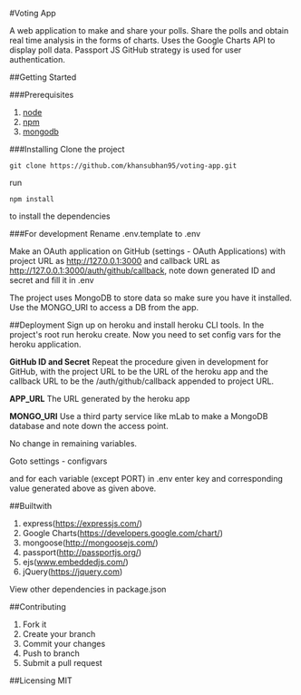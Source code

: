 #Voting App

A web application to make and share your polls. Share the polls and obtain real time analysis in the forms of charts. Uses the Google Charts API to display poll data. Passport JS GitHub strategy is used for user authentication.

##Getting Started

###Prerequisites

1. [node](https://nodejs.org/en/)
2. [npm](https://www.npmjs.com)
3. [mongodb](https://www.mongodb.com/)

###Installing
Clone the project

```git
git clone https://github.com/khansubhan95/voting-app.git
```

run

```
npm install
```

to install the dependencies

###For development
Rename .env.template to .env

Make an OAuth application on GitHub (settings - OAuth Applications) with project URL as http://127.0.0.1:3000 and callback URL as http://127.0.0.1:3000/auth/github/callback, note down generated ID and secret and fill it in .env

The project uses MongoDB to store data so make sure you have it installed. Use the MONGO_URI to access a DB from the app.

##Deployment
Sign up on heroku and install heroku CLI tools. In the project's root run heroku create. Now you need to set config vars for the heroku application. 

**GitHub ID and Secret**
Repeat the procedure given in development for GitHub, with the project URL to be the URL of the heroku app and the callback URL to be the /auth/github/callback appended to project URL.

**APP_URL**
The URL generated by the heroku app

**MONGO_URI**
Use a third party service like mLab to make a MongoDB database and note down the access point.

No change in remaining variables.

Goto settings - configvars

and for each variable (except PORT) in .env enter key and corresponding value generated above as given above.

##Builtwith
1. express(https://expressjs.com/) 
2. Google Charts(https://developers.google.com/chart/)     
2. mongoose(http://mongoosejs.com/)
4. passport(http://passportjs.org/)
5. ejs(www.embeddedjs.com/)
6. jQuery(https://jquery.com)

View other dependencies in package.json

##Contributing
1. Fork it
2. Create your branch
3. Commit your changes
4. Push to branch
5. Submit a pull request

##Licensing
MIT